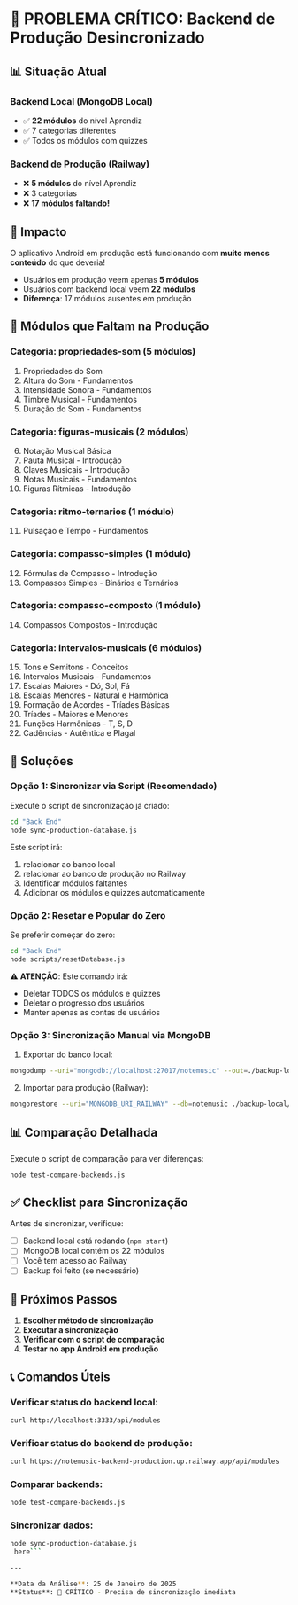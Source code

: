 # 🚨 PROBLEMA CRÍTICO: Backend de Produção Desincronizado

## 📊 Situação Atual

### Backend Local (MongoDB Local)
- ✅ **22 módulos** do nível Aprendiz
- ✅ 7 categorias diferentes
- ✅ Todos os módulos com quizzes

### Backend de Produção (Railway)
- ❌ **5 módulos** do nível Aprendiz
- ❌ 3 categorias
- ❌ **17 módulos faltando!**

## 🎯 Impacto

O aplicativo Android em produção está funcionando com **muito menos conteúdo** do que deveria!

- Usuários em produção veem apenas **5 módulos**
- Usuários com backend local veem **22 módulos**
- **Diferença**: 17 módulos ausentes em produção

## 📝 Módulos que Faltam na Produção

### Categoria: propriedades-som (5 módulos)
1. Propriedades do Som
2. Altura do Som - Fundamentos
3. Intensidade Sonora - Fundamentos
4. Timbre Musical - Fundamentos
5. Duração do Som - Fundamentos

### Categoria: figuras-musicais (2 módulos)
6. Notação Musical Básica
7. Pauta Musical - Introdução
8. Claves Musicais - Introdução
9. Notas Musicais - Fundamentos
10. Figuras Rítmicas - Introdução

### Categoria: ritmo-ternarios (1 módulo)
11. Pulsação e Tempo - Fundamentos

### Categoria: compasso-simples (1 módulo)
12. Fórmulas de Compasso - Introdução
13. Compassos Simples - Binários e Ternários

### Categoria: compasso-composto (1 módulo)
14. Compassos Compostos - Introdução

### Categoria: intervalos-musicais (6 módulos)
15. Tons e Semitons - Conceitos
16. Intervalos Musicais - Fundamentos
17. Escalas Maiores - Dó, Sol, Fá
18. Escalas Menores - Natural e Harmônica
19. Formação de Acordes - Tríades Básicas
20. Tríades - Maiores e Menores
21. Funções Harmônicas - T, S, D
22. Cadências - Autêntica e Plagal

## 🔧 Soluções

### Opção 1: Sincronizar via Script (Recomendado)

Execute o script de sincronização já criado:

```bash
cd "Back End"
node sync-production-database.js
```

Este script irá:
1. relacionar ao banco local
2. relacionar ao banco de produção no Railway
3. Identificar módulos faltantes
4. Adicionar os módulos e quizzes automaticamente

### Opção 2: Resetar e Popular do Zero

Se preferir começar do zero:

```bash
cd "Back End"
node scripts/resetDatabase.js
```

⚠️ **ATENÇÃO**: Este comando irá:
- Deletar TODOS os módulos e quizzes
- Deletar o progresso dos usuários
- Manter apenas as contas de usuários

### Opção 3: Sincronização Manual via MongoDB

1. Exportar do banco local:
```bash
mongodump --uri="mongodb://localhost:27017/notemusic" --out=./backup-local
```

2. Importar para produção (Railway):
```bash
mongorestore --uri="MONGODB_URI_RAILWAY" --db=notemusic ./backup-local/notemusic
```

## 📊 Comparação Detalhada

Execute o script de comparação para ver diferenças:

```bash
node test-compare-backends.js
```

## ✅ Checklist para Sincronização

Antes de sincronizar, verifique:

- [ ] Backend local está rodando (`npm start`)
- [ ] MongoDB local contém os 22 módulos
- [ ] Você tem acesso ao Railway
- [ ] Backup foi feito (se necessário)

## 🎯 Próximos Passos

1. **Escolher método de sincronização**
2. **Executar a sincronização**
3. **Verificar com o script de comparação**
4. **Testar no app Android em produção**

## 📞 Comandos Úteis

### Verificar status do backend local:
```bash
curl http://localhost:3333/api/modules
```

### Verificar status do backend de produção:
```bash
curl https://notemusic-backend-production.up.railway.app/api/modules
```

### Comparar backends:
```bash
node test-compare-backends.js
```

### Sincronizar dados:
```bash
node sync-production-database.js
 here```

---

**Data da Análise**: 25 de Janeiro de 2025
**Status**: 🚨 CRÍTICO - Precisa de sincronização imediata





